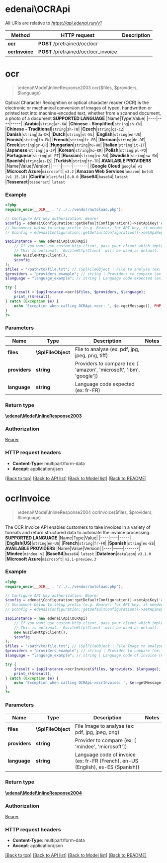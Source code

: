 # edenai\OCRApi

All URIs are relative to *https://api.edenai.run/v1*

Method | HTTP request | Description
------------- | ------------- | -------------
[**ocr**](OCRApi.md#ocr) | **POST** /pretrained/ocr/ocr | 
[**ocrInvoice**](OCRApi.md#ocrInvoice) | **POST** /pretrained/ocr/ocr_invoice | 


# **ocr**
> \edenai\Model\InlineResponse2003 ocr($files, $providers, $language)



Optical Character Recognition or optical character reader (OCR) is the electronic or mechanical conversion of images of typed, handwritten or printed text into machine-encoded text, whether from a scanned document, a photo of a document  **SUPPORTED LANGUAGE**  |Name|Type|Value| |----|----|-----| |**Arabic**|`string`|`ar-XA`| |**Chinese - Simplified**|`string`|`zh-CN`| |**Chinese - Traditional**|`string`|`zh-TW`| |**Czech**|`string`|`cz-CZ`| |**Danish**|`string`|`da-DK`| |**Dutch**|`string`|`nl-NL`| |**English**|`string`|`en-US`| |**Finnish**|`string`|`fn-FN`| |**French**|`string`|`fr-FR`| |**German**|`string`|`de-DE`| |**Greek**|`string`|`gr-GR`| |**Hungarian**|`string`|`hu-HU`| |**Italian**|`string`|`it-IT`| |**Japanese**|`string`|`ja-JP`| |**Korean**|`string`|`ko-KR`| |**Polish**|`string`|`pl-PO`| |**Portuguese**|`string`|`pt-PT`| |**Russian**|`string`|`ru-RU`| |**Swedish**|`string`|`sw-SW`| |**Spanish**|`string`|`es-ES`| |**Turkish**|`string`|`tr-TR`|  **AVAILABLE PROVIDERS**   |Name|Value|Version| |----|-----|-------| |**Google Cloud**|`google`| `v1`  |**Microsoft Azure**|`microsoft`| `v3.2`  |**Amazon Web Services**|`amazon`| `boto3 (v1.15.18)`  |**Clarifai**|`clarifai`| `8.0.0`  |**Base64**|`base64`| `latest`  |**Tesseract**|`tesseract`| `latest`

### Example
```php
<?php
require_once(__DIR__ . '/../../vendor/autoload.php');

// Configure API key authorization: Bearer
$config = edenai\Configuration::getDefaultConfiguration()->setApiKey('Authorization', 'YOUR_API_KEY');
// Uncomment below to setup prefix (e.g. Bearer) for API key, if needed
// $config = edenai\Configuration::getDefaultConfiguration()->setApiKeyPrefix('Authorization', 'Bearer');

$apiInstance = new edenai\Api\OCRApi(
    // If you want use custom http client, pass your client which implements `GuzzleHttp\ClientInterface`.
    // This is optional, `GuzzleHttp\Client` will be used as default.
    new GuzzleHttp\Client(),
    $config
);
$files = "/path/to/file.txt"; // \SplFileObject | File to analyse (ex: pdf, jpg, jpeg, png, tiff)
$providers = "providers_example"; // string | Providers to compare (ex: [ 'amazon', 'microsoft', 'ibm', 'google'])
$language = "language_example"; // string | Language code expected (ex: fr-FR)

try {
    $result = $apiInstance->ocr($files, $providers, $language);
    print_r($result);
} catch (Exception $e) {
    echo 'Exception when calling OCRApi->ocr: ', $e->getMessage(), PHP_EOL;
}
?>
```

### Parameters

Name | Type | Description  | Notes
------------- | ------------- | ------------- | -------------
 **files** | **\SplFileObject**| File to analyse (ex: pdf, jpg, jpeg, png, tiff) |
 **providers** | **string**| Providers to compare (ex: [ &#39;amazon&#39;, &#39;microsoft&#39;, &#39;ibm&#39;, &#39;google&#39;]) |
 **language** | **string**| Language code expected (ex: fr-FR) |

### Return type

[**\edenai\Model\InlineResponse2003**](../Model/InlineResponse2003.md)

### Authorization

[Bearer](../../README.md#Bearer)

### HTTP request headers

 - **Content-Type**: multipart/form-data
 - **Accept**: application/json

[[Back to top]](#) [[Back to API list]](../../README.md#documentation-for-api-endpoints) [[Back to Model list]](../../README.md#documentation-for-models) [[Back to README]](../../README.md)

# **ocrInvoice**
> \edenai\Model\InlineResponse2004 ocrInvoice($files, $providers, $language)



The OCR Invoice API enables customers to take invoices in a variety of formats and return structured data to automate the invoice processing.  **SUPPORTED LANGUAGE**  |Name|Type|Value| |----|----|-----| |**English(US)**|`string`|`en-US`| |**French**|`string`|`fr-FR`| |**Spanish**|`string`|`es-ES`|  **AVAILABLE PROVIDERS**   |Name|Value|Version| |----|-----|-------| |**Mindee**|`mindee`| `v2`  |**Base64**|`base64`| `latest`  |**Dataleon**|`dataleon`| `v3.1.0`  |**Microsoft Azure**|`microsoft`| `v2.1-preview.3`

### Example
```php
<?php
require_once(__DIR__ . '/../../vendor/autoload.php');

// Configure API key authorization: Bearer
$config = edenai\Configuration::getDefaultConfiguration()->setApiKey('Authorization', 'YOUR_API_KEY');
// Uncomment below to setup prefix (e.g. Bearer) for API key, if needed
// $config = edenai\Configuration::getDefaultConfiguration()->setApiKeyPrefix('Authorization', 'Bearer');

$apiInstance = new edenai\Api\OCRApi(
    // If you want use custom http client, pass your client which implements `GuzzleHttp\ClientInterface`.
    // This is optional, `GuzzleHttp\Client` will be used as default.
    new GuzzleHttp\Client(),
    $config
);
$files = "/path/to/file.txt"; // \SplFileObject | File Image to analyse (ex: pdf, jpg, jpeg, png)
$providers = "providers_example"; // string | Provider to compare (ex: [ 'mindee', 'microsoft'])
$language = "language_example"; // string | Language code of invoice (ex: fr-FR (French), en-US (English), es-ES (Spanish))

try {
    $result = $apiInstance->ocrInvoice($files, $providers, $language);
    print_r($result);
} catch (Exception $e) {
    echo 'Exception when calling OCRApi->ocrInvoice: ', $e->getMessage(), PHP_EOL;
}
?>
```

### Parameters

Name | Type | Description  | Notes
------------- | ------------- | ------------- | -------------
 **files** | **\SplFileObject**| File Image to analyse (ex: pdf, jpg, jpeg, png) |
 **providers** | **string**| Provider to compare (ex: [ &#39;mindee&#39;, &#39;microsoft&#39;]) |
 **language** | **string**| Language code of invoice (ex: fr-FR (French), en-US (English), es-ES (Spanish)) |

### Return type

[**\edenai\Model\InlineResponse2004**](../Model/InlineResponse2004.md)

### Authorization

[Bearer](../../README.md#Bearer)

### HTTP request headers

 - **Content-Type**: multipart/form-data
 - **Accept**: application/json

[[Back to top]](#) [[Back to API list]](../../README.md#documentation-for-api-endpoints) [[Back to Model list]](../../README.md#documentation-for-models) [[Back to README]](../../README.md)

